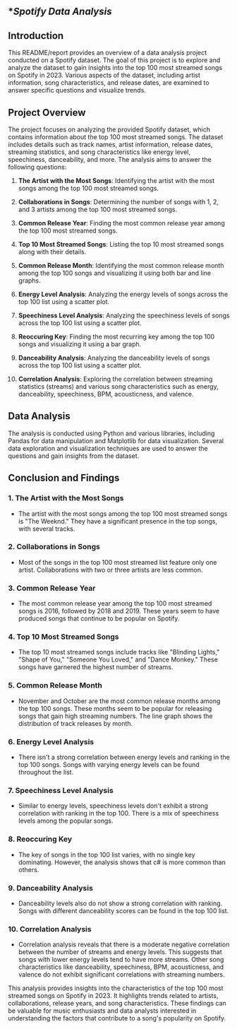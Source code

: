 **Spotify Data Analysis*
---

## Introduction

This README/report provides an overview of a data analysis project conducted on a Spotify dataset. The goal of this project is to explore and analyze the dataset to gain insights into the top 100 most streamed songs on Spotify in 2023. Various aspects of the dataset, including artist information, song characteristics, and release dates, are examined to answer specific questions and visualize trends.

## Project Overview

The project focuses on analyzing the provided Spotify dataset, which contains information about the top 100 most streamed songs. The dataset includes details such as track names, artist information, release dates, streaming statistics, and song characteristics like energy level, speechiness, danceability, and more. The analysis aims to answer the following questions:

1. **The Artist with the Most Songs**: Identifying the artist with the most songs among the top 100 most streamed songs.

2. **Collaborations in Songs**: Determining the number of songs with 1, 2, and 3 artists among the top 100 most streamed songs.

3. **Common Release Year**: Finding the most common release year among the top 100 most streamed songs.

4. **Top 10 Most Streamed Songs**: Listing the top 10 most streamed songs along with their details.

5. **Common Release Month**: Identifying the most common release month among the top 100 songs and visualizing it using both bar and line graphs.

6. **Energy Level Analysis**: Analyzing the energy levels of songs across the top 100 list using a scatter plot.

7. **Speechiness Level Analysis**: Analyzing the speechiness levels of songs across the top 100 list using a scatter plot.

8. **Reoccuring Key**: Finding the most recurring key among the top 100 songs and visualizing it using a bar graph.

9. **Danceability Analysis**: Analyzing the danceability levels of songs across the top 100 list using a scatter plot.

10. **Correlation Analysis**: Exploring the correlation between streaming statistics (streams) and various song characteristics such as energy, danceability, speechiness, BPM, acousticness, and valence.

## Data Analysis

The analysis is conducted using Python and various libraries, including Pandas for data manipulation and Matplotlib for data visualization. Several data exploration and visualization techniques are used to answer the questions and gain insights from the dataset.




## Conclusion and Findings

### 1. The Artist with the Most Songs

- The artist with the most songs among the top 100 most streamed songs is "The Weeknd." They have a significant presence in the top songs, with several tracks.

### 2. Collaborations in Songs

- Most of the songs in the top 100 most streamed list feature only one artist. Collaborations with two or three artists are less common.

### 3. Common Release Year

- The most common release year among the top 100 most streamed songs is 2016, followed by 2018 and 2019. These years seem to have produced songs that continue to be popular on Spotify.

### 4. Top 10 Most Streamed Songs

- The top 10 most streamed songs include tracks like "Blinding Lights," "Shape of You," "Someone You Loved," and "Dance Monkey." These songs have garnered the highest number of streams.

### 5. Common Release Month

- November and October are the most common release months among the top 100 songs. These months seem to be popular for releasing songs that gain high streaming numbers. The line graph shows the distribution of track releases by month.

### 6. Energy Level Analysis

- There isn't a strong correlation between energy levels and ranking in the top 100 songs. Songs with varying energy levels can be found throughout the list.

### 7. Speechiness Level Analysis

- Similar to energy levels, speechiness levels don't exhibit a strong correlation with ranking in the top 100. There is a mix of speechiness levels among the popular songs.

### 8. Reoccuring Key

- The key of songs in the top 100 list varies, with no single key dominating. However, the analysis shows that c# is more common than others.

### 9. Danceability Analysis

- Danceability levels also do not show a strong correlation with ranking. Songs with different danceability scores can be found in the top 100 list.

### 10. Correlation Analysis

- Correlation analysis reveals that there is a moderate negative correlation between the number of streams and energy levels. This suggests that songs with lower energy levels tend to have more streams. Other song characteristics like danceability, speechiness, BPM, acousticness, and valence do not exhibit significant correlations with streaming numbers.

This analysis provides insights into the characteristics of the top 100 most streamed songs on Spotify in 2023. It highlights trends related to artists, collaborations, release years, and song characteristics. These findings can be valuable for music enthusiasts and data analysts interested in understanding the factors that contribute to a song's popularity on Spotify.

